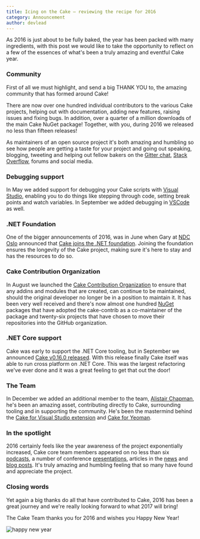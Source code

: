 ```yaml
---
title: Icing on the Cake – reviewing the recipe for 2016
category: Announcement
author: devlead
---
```


As 2016 is just about to be fully baked, the year has been packed with many ingredients, with this post we would like to take the opportunity to reflect on a few of the essences of what's been a truly amazing and eventful Cake year.

<!--excerpt-->

### Community

First of all we must highlight, and send a big THANK YOU to, the amazing community that has formed around Cake!

There are now over one hundred individual contributors to the various Cake projects, helping out with documentation, adding new features, raising issues and fixing bugs. In addition, over a quarter of a million downloads of the main Cake NuGet package! Together, with you, during 2016 we released no less than fifteen releases!

As maintainers of an open source project it's both amazing and humbling so see how people are getting a taste for your project and going out speaking, blogging, tweeting and helping out fellow bakers on the [Gitter chat](https://gitter.im/cake-build/cake), [Stack Overflow](http://stackoverflow.com/questions/tagged/cakebuild), forums and social media.

### Debugging support

In May we added support for debugging your Cake scripts with [Visual Studio](https://cakebuild.net/blog/2016/05/debug-cake-file), enabling you to do things like stepping through code, setting break points and watch variables. In September we added debugging in [VSCode](https://cakebuild.net/blog/2016/09/debug-cake-vscode) as well.

### .NET Foundation

One of the bigger announcements of 2016, was in June when Gary at [NDC Oslo](https://vimeo.com/171704581) announced that [Cake joins the .NET foundation](https://cakebuild.net/blog/2016/06/cake-joins-dotnetfoundation). Joining the foundation ensures the longevity of the Cake project, making sure it's here to stay and has the resources to do so.

### Cake Contribution Organization

In August we launched the [Cake Contribution Organization](https://cakebuild.net/blog/2016/08/cake-contribution-organization) to ensure that any addins and modules that are created, can continue to be maintained, should the original developer no longer be in a position to maintain it. It has been very well received and there's now almost one hundred [NuGet](https://www.nuget.org/profiles/cake-contrib) packages that have adopted the cake-contrib as a co-maintainer of the package and twenty-six projects that have chosen to move their repositories into the GitHub organization.

### .NET Core support

Cake was early to support the .NET Core tooling, but in September we announced [Cake v0.16.0 released](https://cakebuild.net/blog/2016/09/cake-v0-16-0-released).  With this release finally Cake itself was able to run cross platform on .NET Core. This was the largest refactoring we've ever done and it was a great feeling to get that out the door!

### The Team

In December we added an additional member to the team, [Alistair Chapman](https://github.com/agc93), he's been an amazing asset, contributing directly to Cake, surrounding tooling and in supporting the community.  He's been the mastermind behind the [Cake for Visual Studio extension](https://cakebuild.net/blog/2016/09/cake-for-visual-studio) and [Cake for Yeoman](https://cakebuild.net/blog/2016/09/cake-for-yeoman).

### In the spotlight

2016 certainly feels like the year awareness of the project exponentially increased, Cake core team members appeared on no less than six [podcasts](https://cakebuild.net/docs/resources/podcasts), a number of conference [presentations](https://cakebuild.net/docs/resources/presentations), articles in the [news](https://cakebuild.net/docs/resources/in-the-news) and [blog posts](https://cakebuild.net/docs/resources/blogs).
It's truly amazing and humbling feeling that so many have found and appreciate the project.

### Closing words

Yet again a big thanks do all that have contributed to Cake, 2016 has been a great journey and we're really looking forward to what 2017 will bring!

The Cake Team thanks you for 2016 and wishes you Happy New Year!

![happy new year](https://cloud.githubusercontent.com/assets/1647294/21577775/620f0f4c-cf67-11e6-9b05-2860b75b9eb8.png)